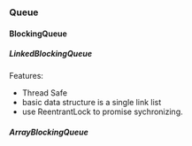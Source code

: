 ### Queue

#### BlockingQueue<interface>

##### LinkedBlockingQueue

Features:

- Thread Safe
- basic data structure is a single link list
- use ReentrantLock to promise sychronizing.

##### ArrayBlockingQueue

